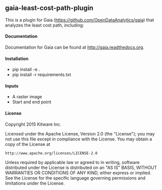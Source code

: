 ## gaia-least-cost-path-plugin

This is a plugin for Gaia (https://github.com/OpenDataAnalytics/gaia) that
analyzes the least cost path, including:

#### Documentation

Documentation for Gaia can be found at http://gaia.readthedocs.org.

#### Installation

  - pip install -e .
  - pip install -r requirements.txt

#### Inputs
  - A raster image
  - Start and end point

#### License

Copyright 2015 Kitware Inc.

Licensed under the Apache License, Version 2.0 (the "License"); you may not use this file except in compliance with the License. You may obtain a copy of the License at

    http://www.apache.org/licenses/LICENSE-2.0


Unless required by applicable law or agreed to in writing, software distributed under the License is distributed on an "AS IS" BASIS, WITHOUT WARRANTIES OR CONDITIONS OF ANY KIND, either express or implied. See the License for the specific language governing permissions and limitations under the License.
